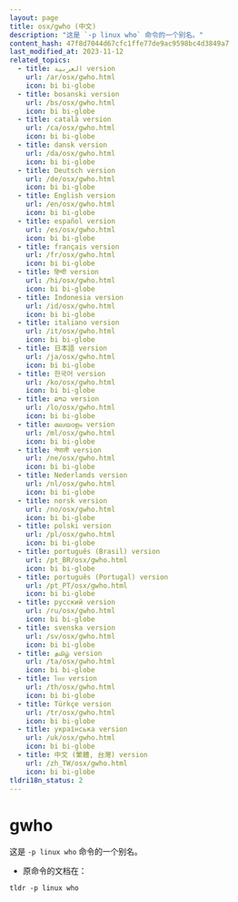 ```yaml
---
layout: page
title: osx/gwho (中文)
description: "这是 `-p linux who` 命令的一个别名。"
content_hash: 47f8d7044d67cfc1ffe77de9ac9598bc4d3849a7
last_modified_at: 2023-11-12
related_topics:
  - title: العربية version
    url: /ar/osx/gwho.html
    icon: bi bi-globe
  - title: bosanski version
    url: /bs/osx/gwho.html
    icon: bi bi-globe
  - title: català version
    url: /ca/osx/gwho.html
    icon: bi bi-globe
  - title: dansk version
    url: /da/osx/gwho.html
    icon: bi bi-globe
  - title: Deutsch version
    url: /de/osx/gwho.html
    icon: bi bi-globe
  - title: English version
    url: /en/osx/gwho.html
    icon: bi bi-globe
  - title: español version
    url: /es/osx/gwho.html
    icon: bi bi-globe
  - title: français version
    url: /fr/osx/gwho.html
    icon: bi bi-globe
  - title: हिन्दी version
    url: /hi/osx/gwho.html
    icon: bi bi-globe
  - title: Indonesia version
    url: /id/osx/gwho.html
    icon: bi bi-globe
  - title: italiano version
    url: /it/osx/gwho.html
    icon: bi bi-globe
  - title: 日本語 version
    url: /ja/osx/gwho.html
    icon: bi bi-globe
  - title: 한국어 version
    url: /ko/osx/gwho.html
    icon: bi bi-globe
  - title: ລາວ version
    url: /lo/osx/gwho.html
    icon: bi bi-globe
  - title: മലയാളം version
    url: /ml/osx/gwho.html
    icon: bi bi-globe
  - title: नेपाली version
    url: /ne/osx/gwho.html
    icon: bi bi-globe
  - title: Nederlands version
    url: /nl/osx/gwho.html
    icon: bi bi-globe
  - title: norsk version
    url: /no/osx/gwho.html
    icon: bi bi-globe
  - title: polski version
    url: /pl/osx/gwho.html
    icon: bi bi-globe
  - title: português (Brasil) version
    url: /pt_BR/osx/gwho.html
    icon: bi bi-globe
  - title: português (Portugal) version
    url: /pt_PT/osx/gwho.html
    icon: bi bi-globe
  - title: русский version
    url: /ru/osx/gwho.html
    icon: bi bi-globe
  - title: svenska version
    url: /sv/osx/gwho.html
    icon: bi bi-globe
  - title: தமிழ் version
    url: /ta/osx/gwho.html
    icon: bi bi-globe
  - title: ไทย version
    url: /th/osx/gwho.html
    icon: bi bi-globe
  - title: Türkçe version
    url: /tr/osx/gwho.html
    icon: bi bi-globe
  - title: українська version
    url: /uk/osx/gwho.html
    icon: bi bi-globe
  - title: 中文 (繁體, 台灣) version
    url: /zh_TW/osx/gwho.html
    icon: bi bi-globe
tldri18n_status: 2
---
```

# gwho

这是 `-p linux who` 命令的一个别名。

- 原命令的文档在：

`tldr -p linux who`
